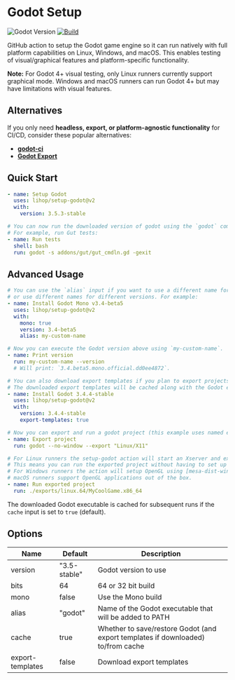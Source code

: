 # Godot Setup

![Godot Version](https://img.shields.io/badge/Godot-3.1+-blue.svg)
[![Build](https://github.com/lihop/setup-godot/actions/workflows/demo.yml/badge.svg?event=schedule)](https://github.com/lihop/setup-godot/actions/workflows/demo.yml)

GitHub action to setup the Godot game engine so it can run natively with full platform capabilities on Linux, Windows, and macOS.
This enables testing of visual/graphical features and platform-specific functionality.

**Note:** For Godot 4+ visual testing, only Linux runners currently support graphical mode. Windows and macOS runners can run Godot 4+ but may have limitations with visual features.

## Alternatives

If you only need **headless, export, or platform-agnostic functionality** for CI/CD, consider these popular alternatives:

- **[godot-ci](https://github.com/marketplace/actions/godot-ci)**
- **[Godot Export](https://github.com/marketplace/actions/godot-export)**

## Quick Start

```yaml
- name: Setup Godot
  uses: lihop/setup-godot@v2
  with:
    version: 3.5.3-stable

# You can now run the downloaded version of godot using the `godot` command in your other steps.
# For example, run Gut tests:
- name: Run tests
  shell: bash
  run: godot -s addons/gut/gut_cmdln.gd -gexit
```

## Advanced Usage

```yaml
# You can use the `alias` input if you want to use a different name for the Godot executable
# or use different names for different versions. For example:
- name: Install Godot Mono v3.4-beta5
  uses: lihop/setup-godot@v2
  with:
    mono: true
    version: 3.4-beta5
    alias: my-custom-name

# Now you can execute the Godot version above using `my-custom-name`.
- name: Print version
  run: my-custom-name --version
  # Will print: `3.4.beta5.mono.official.dd0ee4872`.

# You can also download export templates if you plan to export projects.
# The downloaded export templates will be cached along with the Godot executable if the `cache` input is set to `true` (default).
- name: Install Godot 3.4.4-stable
  uses: lihop/setup-godot@v2
  with:
    version: 3.4.4-stable
    export-templates: true

# Now you can export and run a godot project (this example uses named exports specified in the projects export_presets.cfg file).
- name: Export project
  run: godot --no-window --export "Linux/X11"

# For Linux runners the setup-godot action will start an Xserver and export the DISPLAY environment variable as appropriate.
# This means you can run the exported project without having to set up an Xserver or use `xvfb-run`.
# For Windows runners the action will setup OpenGL using [mesa-dist-win](https://github.com/pal1000/mesa-dist-win).
# macOS runners support OpenGL applications out of the box.
- name: Run exported project
  run: ./exports/linux.64/MyCoolGame.x86_64
```

The downloaded Godot executable is cached for subsequent runs if the `cache` input is set to `true` (default).

## Options

| Name             | Default      | Description                                                                      |
| ---------------- | ------------ | -------------------------------------------------------------------------------- |
| version          | "3.5-stable" | Godot version to use                                                             |
| bits             | 64           | 64 or 32 bit build                                                               |
| mono             | false        | Use the Mono build                                                               |
| alias            | "godot"      | Name of the Godot executable that will be added to PATH                          |
| cache            | true         | Whether to save/restore Godot (and export templates if downloaded) to/from cache |
| export-templates | false        | Download export templates                                                        |
